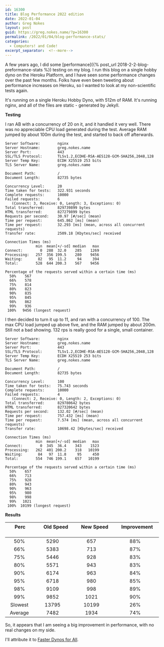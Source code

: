 ```yaml
---
id: 16300
title: Blog Performance 2022 edition
date: 2022-01-04
author: Greg Nokes
layout: post
guid: https://greg.nokes.name/?p=16300
permalink: /2022/01/04/blog-performance-stats/
categories:
  - Computers! and Code!
excerpt_separator:  <!--more-->
---
```

A few years ago, I did some [performance]({% post_url 2018-2-2-blog-preformance-stats %}) testing on my blog. I run this blog on a single hobby dyno on the Heroku Platform, and I have seen some performance changes over the past few months. Folks have even been tweeting about performance increases on Heroku, so I wanted to look at my non-scientific tests again.

It's running on a single Heroku Hobby Dyno, with 512m of RAM. It's running nginx, and  all of the files are static - generated by Jekyll.
<!--more-->

**Testing**

I ran AB with a concurrency of 20 on it, and it handled it very well. There was no appreciable CPU load generated during the test. Average RAM jumped by about 100m during the test, and started to back off afterwards.

```
Server Software:        nginx
Server Hostname:        greg.nokes.name
Server Port:            443
SSL/TLS Protocol:       TLSv1.2,ECDHE-RSA-AES128-GCM-SHA256,2048,128
Server Temp Key:        ECDH X25519 253 bits
TLS Server Name:        greg.nokes.name

Document Path:          /
Document Length:        82735 bytes

Concurrency Level:      20
Time taken for tests:   322.931 seconds
Complete requests:      10000
Failed requests:        6
   (Connect: 3, Receive: 0, Length: 3, Exceptions: 0)
Total transferred:      829739899 bytes
HTML transferred:       827279899 bytes
Requests per second:    30.97 [#/sec] (mean)
Time per request:       645.862 [ms] (mean)
Time per request:       32.293 [ms] (mean, across all concurrent requests)
Transfer rate:          2509.18 [Kbytes/sec] received

Connection Times (ms)
              min  mean[+/-sd] median   max
Connect:        0  288  32.0    285    1269
Processing:   257  356 199.5    280    9456
Waiting:       82   95  11.2     94     394
Total:        528  644 200.3    567    9456

Percentage of the requests served within a certain time (ms)
  50%    567
  66%    578
  75%    814
  80%    823
  90%    835
  95%    845
  98%    862
  99%    936
 100%   9456 (longest request)
```

I then  decided to turn it up to 11, and ran with a concurrency of 100. The max CPU load jumped up above five, and the RAM jumped by about 200m. Still not a bad showing. 132 rps is really good for a single, small container.

```
Server Software:        nginx
Server Hostname:        greg.nokes.name
Server Port:            443
SSL/TLS Protocol:       TLSv1.2,ECDHE-RSA-AES128-GCM-SHA256,2048,128
Server Temp Key:        ECDH X25519 253 bits
TLS Server Name:        greg.nokes.name

Document Path:          /
Document Length:        82735 bytes

Concurrency Level:      100
Time taken for tests:   75.743 seconds
Complete requests:      10000
Failed requests:        4
   (Connect: 2, Receive: 0, Length: 2, Exceptions: 0)
Total transferred:      829780642 bytes
HTML transferred:       827320642 bytes
Requests per second:    132.02 [#/sec] (mean)
Time per request:       757.432 [ms] (mean)
Time per request:       7.574 [ms] (mean, across all concurrent requests)
Transfer rate:          10698.42 [Kbytes/sec] received

Connection Times (ms)
              min  mean[+/-sd] median   max
Connect:        0  345  36.4    343    1523
Processing:   262  401 200.2    318   10199
Waiting:       84   97  11.8     95     450
Total:        554  746 199.1    657   10199

Percentage of the requests served within a certain time (ms)
  50%    657
  66%    713
  75%    928
  80%    943
  90%    963
  95%    980
  98%    998
  99%   1021
 100%  10199 (longest request)
````

**Results**

| &nbsp; &nbsp; &nbsp;Perc &nbsp; &nbsp; &nbsp; |   &nbsp; &nbsp; &nbsp;Old Speed  &nbsp; &nbsp; &nbsp;|   &nbsp; &nbsp; &nbsp;New Speed &nbsp; &nbsp; &nbsp;  |   &nbsp; &nbsp; &nbsp;Improvement &nbsp; &nbsp; &nbsp; |
|    :---:    |    :---:    |    :---:    |    :---:    |
| 50% | 5290| 657 | 88% |
| 66% | 5383 | 713 | 87% |
| 75% | 5446 | 928 | 83% |
| 80% | 5571 | 943 | 83% |
| 90% | 6174 | 963 | 84% |
| 95% | 6718 | 980 | 85% |
| 98% | 9109 | 998 | 89% |
| 99% | 9852 | 1021 | 90% |
| Slowest | 13795 | 10199 | 26% |
| Average | 7482 | 1934 | 74% |

So, it appears that I am seeing a big improvement in performance, with no real changes on my side. 

I'll attribute it to [Faster Dynos for All](https://blog.heroku.com/faster-dynos-for-all).